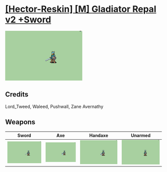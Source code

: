 # [\[Hector-Reskin\] \[M\] Gladiator Repal v2 +Sword](./)

<img src="./1.%20Sword/Sword_000.png" alt="[Hector-Reskin] [M] Gladiator Repal v2 +Sword standing" />

## Credits

Lord_Tweed, Waleed, Pushwall, Zane Avernathy

## Weapons


|Sword |Axe |Handaxe |Unarmed |
|  :---: | :---: | :---: | :---: |
| <img alt="Sword animation" src="./1.%20Sword/Sword.gif" /> | <img alt="Axe animation" src="./3.%20Axe/Axe.gif" /> | <img alt="Handaxe animation" src="./4.%20Handaxe/Handaxe.gif" /> | <img alt="Unarmed animation" src="./8.%20Unarmed/Unarmed.gif" /> |
